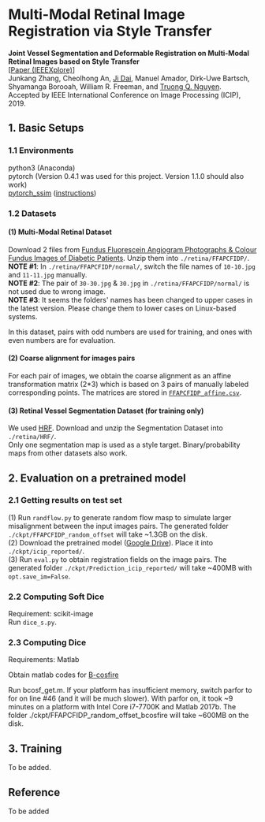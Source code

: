 # Multi-Modal Retinal Image Registration via Style Transfer

**Joint Vessel Segmentation and Deformable Registration on Multi-Modal Retinal Images based on Style Transfer** <br>
\[[Paper \(IEEEXplore\)](https://ieeexplore.ieee.org/document/8802932)\] <br>
Junkang Zhang, 
Cheolhong An, 
[Ji Dai](https://jidai-code.github.io/), 
Manuel Amador, 
Dirk-Uwe Bartsch, 
Shyamanga Borooah, 
William R. Freeman, 
and [Truong Q. Nguyen](https://jacobsschool.ucsd.edu/faculty/faculty_bios/index.sfe?fmp_recid=48). <br>
Accepted by IEEE International Conference on Image Processing (ICIP), 2019. 


## 1. Basic Setups
### 1.1 Environments
python3 (Anaconda) <br>
pytorch (Version 0.4.1 was used for this project. Version 1.1.0 should also work) <br>
[pytorch_ssim](https://github.com/Po-Hsun-Su/pytorch-ssim) ([instructions](https://github.com/JunkangZhang/RetinalSegReg/blob/master/pytorch_ssim/readme.md)) <br>

### 1.2 Datasets
#### (1) Multi-Modal Retinal Dataset
Download 2 files from [Fundus Fluorescein Angiogram Photographs & Colour Fundus Images of Diabetic Patients](https://sites.google.com/site/hosseinrabbanikhorasgani/datasets-1/fundus-fluorescein-angiogram-photographs--colour-fundus-images-of-diabetic-patients). Unzip them into `./retina/FFAPCFIDP/`. <br>
**NOTE #1**: In `./retina/FFAPCFIDP/normal/`, switch the file names of `10-10.jpg` and `11-11.jpg` manually. <br>
**NOTE #2**: The pair of `30-30.jpg` & `30.jpg` in `./retina/FFAPCFIDP/normal/` is not used due to wrong image. <br>
**NOTE #3**: It seems the folders' names has been changed to upper cases in the latest version. Please change them to lower cases on Linux-based systems. <br>

In this dataset, pairs with odd numbers are used for training, and ones with even numbers are for evaluation. 

#### (2) Coarse alignment for images pairs
For each pair of images, we obtain the coarse alignment as an affine transformation matrix (2\*3) which is based on 3 pairs of manually labeled corresponding points. The matrices are stored in [`FFAPCFIDP_affine.csv`](https://github.com/JunkangZhang/RetinalSegReg/blob/master/FFAPCFIDP_affine.csv).  <br>

#### (3) Retinal Vessel Segmentation Dataset (for training only)
We used [HRF](https://www5.cs.fau.de/research/data/fundus-images/). Download and unzip the Segmentation Dataset into  `./retina/HRF/`.  <br>
Only one segmentation map is used as a style target. Binary/probability maps from other datasets also work. <br>

## 2. Evaluation on a pretrained model
### 2.1 Getting results on test set
(1) Run `randflow.py` to generate random flow masp to simulate larger misalignment between the input images pairs. The generated folder `./ckpt/FFAPCFIDP_random_offset` will take ~1.3GB on the disk.  <br>
(2) Download the pretrained model ([Google Drive](https://drive.google.com/file/d/1iNS-2war7jGdS-i5twadZZ14LXUWR0Rw/view?usp=sharing)). Place it into `./ckpt/icip_reported/`.  <br>
(3) Run `eval.py` to obtain registration fields on the image pairs. The generated folder `./ckpt/Prediction_icip_reported/` will take ~400MB with `opt.save_im=False`.  <br>

### 2.2 Computing Soft Dice
Requirement: scikit-image <br>
Run `dice_s.py`.

### 2.3 Computing Dice
Requirements: Matlab

Obtain matlab codes for [B-cosfire](https://www.mathworks.com/matlabcentral/fileexchange/49172-trainable-cosfire-filters-for-curvilinear-structure-delineation-in-images)

Run bcosf_get.m. If your platform has insufficient memory, switch parfor to for on line #46 (and it will be much slower). With parfor on, it took ~9 minutes on a platform with Intel Core i7-7700K and Matlab 2017b. The folder ./ckpt/FFAPCFIDP_random_offset_bcosfire will take ~600MB on the disk. 


## 3. Training
To be added. 

## Reference
To be added
